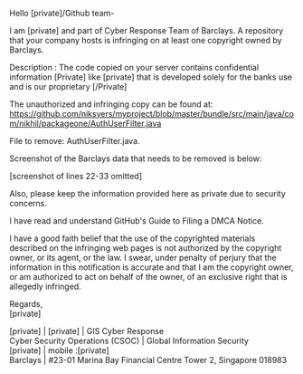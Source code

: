 Hello [private]/Github team-

I am [private] and part of Cyber Response Team of Barclays. A repository that your company hosts is infringing on at least one copyright owned by Barclays.

Description : The code copied on your server contains confidential information [Private] like [private] that is developed solely for the banks use and is our proprietary [/Private]

The unauthorized and infringing copy can be found at:
https://github.com/niksvers/myproject/blob/master/bundle/src/main/java/com/nikhil/packageone/AuthUserFilter.java

File to remove: AuthUserFilter.java.

Screenshot of the Barclays data that needs to be removed is below:

[screenshot of lines 22-33 omitted]

Also, please keep the information provided here as private due to security concerns.

I have read and understand GitHub's Guide to Filing a DMCA Notice.

I have a good faith belief that the use of the copyrighted materials described on the infringing web pages is not authorized by the copyright owner, or its agent, or the law. I swear, under penalty of perjury that the information in this notification is accurate and that I am the copyright owner, or am authorized to act on behalf of the owner, of an exclusive right that is allegedly infringed.

Regards,  
[private]

[private] | [private] | GIS Cyber Response  
Cyber Security Operations (CSOC) | Global Information Security  
[private] | mobile :[private]  
Barclays | #23-01 Marina Bay Financial Centre Tower 2, Singapore 018983
